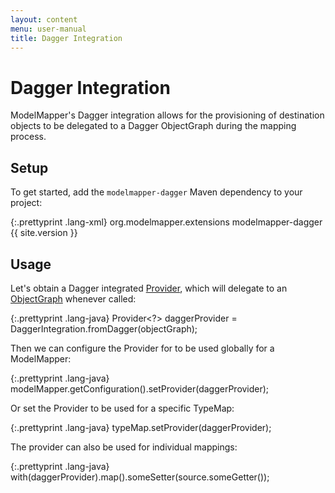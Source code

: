```yaml
---
layout: content
menu: user-manual
title: Dagger Integration
---
```


# Dagger Integration

ModelMapper's Dagger integration allows for the provisioning of destination objects to be delegated to a Dagger ObjectGraph during the mapping process. 

## Setup

To get started, add the `modelmapper-dagger` Maven dependency to your project:

{:.prettyprint .lang-xml}
	<dependency>
	  <groupId>org.modelmapper.extensions</groupId>
	  <artifactId>modelmapper-dagger</artifactId>
	  <version>{{ site.version }}</version>
	</dependency>
	
## Usage

Let's obtain a Dagger integrated [Provider](/user-manual/providers), which will delegate to an [ObjectGraph](http://square.github.io/dagger/javadoc/dagger/ObjectGraph.html) whenever called:

{:.prettyprint .lang-java}
	Provider<?> daggerProvider = DaggerIntegration.fromDagger(objectGraph);

Then we can configure the Provider for to be used globally for a ModelMapper:

{:.prettyprint .lang-java}
	modelMapper.getConfiguration().setProvider(daggerProvider);

Or set the Provider to be used for a specific TypeMap:

{:.prettyprint .lang-java}
	typeMap.setProvider(daggerProvider);

The provider can also be used for individual mappings:

{:.prettyprint .lang-java}
	with(daggerProvider).map().someSetter(source.someGetter());